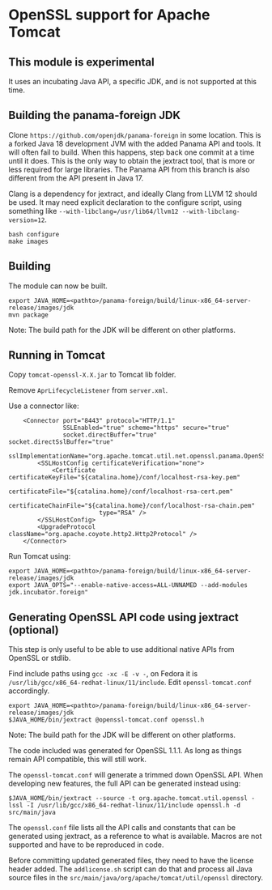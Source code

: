 # OpenSSL support for Apache Tomcat

## This module is experimental

It uses an incubating Java API, a specific JDK, and is not supported
at this time.

## Building the panama-foreign JDK

Clone `https://github.com/openjdk/panama-foreign` in some location. This is a
forked Java 18 development JVM with the added Panama API and tools. It will
often fail to build. When this happens, step back one commit at a time until
it does. This is the only way to obtain the jextract tool, that is more or less
required for large libraries. The Panama API from this branch is also
different from the API present in Java 17.

Clang is a dependency for jextract, and ideally Clang from LLVM 12 should be
used. It may need explicit declaration to the configure script, using something
like `--with-libclang=/usr/lib64/llvm12 --with-libclang-version=12`.

```
bash configure
make images
```

## Building

The module can now be built.
```
export JAVA_HOME=<pathto>/panama-foreign/build/linux-x86_64-server-release/images/jdk
mvn package
```
Note: The build path for the JDK will be different on other platforms.

## Running in Tomcat

Copy `tomcat-openssl-X.X.jar` to Tomcat lib folder.

Remove `AprLifecycleListener` from `server.xml`.

Use a connector like:
```
    <Connector port="8443" protocol="HTTP/1.1"
               SSLEnabled="true" scheme="https" secure="true"
               socket.directBuffer="true" socket.directSslBuffer="true"
               sslImplementationName="org.apache.tomcat.util.net.openssl.panama.OpenSSLImplementation">
        <SSLHostConfig certificateVerification="none">
            <Certificate certificateKeyFile="${catalina.home}/conf/localhost-rsa-key.pem"
                         certificateFile="${catalina.home}/conf/localhost-rsa-cert.pem"
                         certificateChainFile="${catalina.home}/conf/localhost-rsa-chain.pem"
                         type="RSA" />
        </SSLHostConfig>
        <UpgradeProtocol className="org.apache.coyote.http2.Http2Protocol" />
    </Connector>
```
Run Tomcat using:
```
export JAVA_HOME=<pathto>/panama-foreign/build/linux-x86_64-server-release/images/jdk
export JAVA_OPTS="--enable-native-access=ALL-UNNAMED --add-modules jdk.incubator.foreign"
```

## Generating OpenSSL API code using jextract (optional)

This step is only useful to be able to use additional native APIs from OpenSSL
or stdlib.

Find include paths using `gcc -xc -E -v -`, on Fedora it is
`/usr/lib/gcc/x86_64-redhat-linux/11/include`. Edit `openssl-tomcat.conf`
accordingly.

```
export JAVA_HOME=<pathto>/panama-foreign/build/linux-x86_64-server-release/images/jdk
$JAVA_HOME/bin/jextract @openssl-tomcat.conf openssl.h
```
Note: The build path for the JDK will be different on other platforms.

The code included was generated for OpenSSL 1.1.1. As long as things remain API
compatible, this will still work.

The `openssl-tomcat.conf` will generate a trimmed down OpenSSL API. When
developing new features, the full API can be generated instead using:
```
$JAVA_HOME/bin/jextract --source -t org.apache.tomcat.util.openssl -lssl -I /usr/lib/gcc/x86_64-redhat-linux/11/include openssl.h -d src/main/java
```

The `openssl.conf` file lists all the API calls and constants that can be
generated using jextract, as a reference to what is available. Macros are not
supported and have to be reproduced in code.

Before committing updated generated files, they need to have the license header
added. The `addlicense.sh` script can do that and process all Java source files
in the `src/main/java/org/apache/tomcat/util/openssl` directory.

